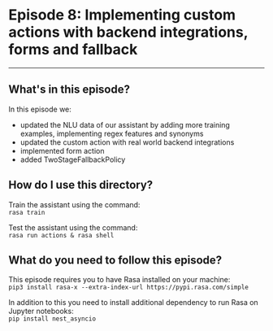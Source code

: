 # Episode 8: Implementing custom actions with backend integrations, forms and fallback

---
## What's in this episode?

In this episode we:
- updated the NLU data of our assistant by adding more training examples, implementing regex features and synonyms
- updated the custom action with real world backend integrations
- implemented form action
- added TwoStageFallbackPolicy

## How do I use this directory?
Train the assistant using the command:  
`rasa train`

Test the assistant using the command:  
`rasa run actions & rasa shell`

## What do you need to follow this episode?

This episode requires you to have Rasa installed on your machine:  
```pip3 install rasa-x --extra-index-url https://pypi.rasa.com/simple```

In addition to this you need to install additional dependency to run Rasa on Jupyter 
notebooks:  
```pip install nest_asyncio```
